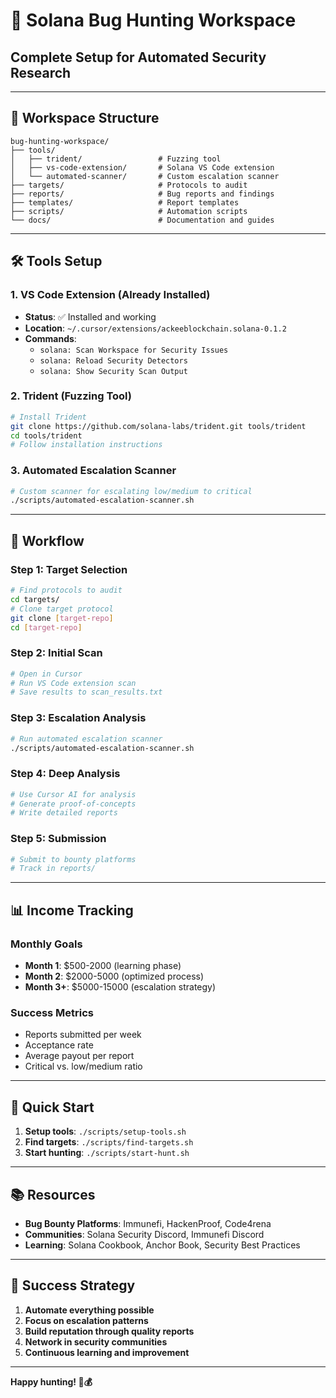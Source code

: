 # 🚀 Solana Bug Hunting Workspace
## Complete Setup for Automated Security Research

---

## 📁 **Workspace Structure**

```
bug-hunting-workspace/
├── tools/
│   ├── trident/                 # Fuzzing tool
│   ├── vs-code-extension/       # Solana VS Code extension
│   └── automated-scanner/       # Custom escalation scanner
├── targets/                     # Protocols to audit
├── reports/                     # Bug reports and findings
├── templates/                   # Report templates
├── scripts/                     # Automation scripts
└── docs/                        # Documentation and guides
```

---

## 🛠️ **Tools Setup**

### **1. VS Code Extension (Already Installed)**
- **Status**: ✅ Installed and working
- **Location**: `~/.cursor/extensions/ackeeblockchain.solana-0.1.2`
- **Commands**: 
  - `solana: Scan Workspace for Security Issues`
  - `solana: Reload Security Detectors`
  - `solana: Show Security Scan Output`

### **2. Trident (Fuzzing Tool)**
```bash
# Install Trident
git clone https://github.com/solana-labs/trident.git tools/trident
cd tools/trident
# Follow installation instructions
```

### **3. Automated Escalation Scanner**
```bash
# Custom scanner for escalating low/medium to critical
./scripts/automated-escalation-scanner.sh
```

---

## 🎯 **Workflow**

### **Step 1: Target Selection**
```bash
# Find protocols to audit
cd targets/
# Clone target protocol
git clone [target-repo]
cd [target-repo]
```

### **Step 2: Initial Scan**
```bash
# Open in Cursor
# Run VS Code extension scan
# Save results to scan_results.txt
```

### **Step 3: Escalation Analysis**
```bash
# Run automated escalation scanner
./scripts/automated-escalation-scanner.sh
```

### **Step 4: Deep Analysis**
```bash
# Use Cursor AI for analysis
# Generate proof-of-concepts
# Write detailed reports
```

### **Step 5: Submission**
```bash
# Submit to bounty platforms
# Track in reports/
```

---

## 📊 **Income Tracking**

### **Monthly Goals**
- **Month 1**: $500-2000 (learning phase)
- **Month 2**: $2000-5000 (optimized process)
- **Month 3+**: $5000-15000 (escalation strategy)

### **Success Metrics**
- Reports submitted per week
- Acceptance rate
- Average payout per report
- Critical vs. low/medium ratio

---

## 🚀 **Quick Start**

1. **Setup tools**: `./scripts/setup-tools.sh`
2. **Find targets**: `./scripts/find-targets.sh`
3. **Start hunting**: `./scripts/start-hunt.sh`

---

## 📚 **Resources**

- **Bug Bounty Platforms**: Immunefi, HackenProof, Code4rena
- **Communities**: Solana Security Discord, Immunefi Discord
- **Learning**: Solana Cookbook, Anchor Book, Security Best Practices

---

## 🎯 **Success Strategy**

1. **Automate everything possible**
2. **Focus on escalation patterns**
3. **Build reputation through quality reports**
4. **Network in security communities**
5. **Continuous learning and improvement**

---

**Happy hunting! 🚀💰**
